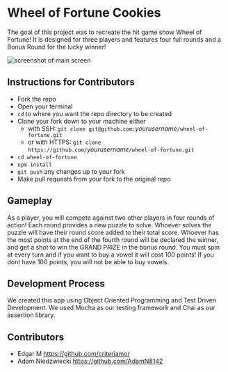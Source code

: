 # Wheel of Fortune Cookies

The goal of this project was to recreate the hit game show Wheel of Fortune! It is designed for three players and features four full rounds and a Bonus Round for the lucky winner!

![screenshot of main screen](https://user-images.githubusercontent.com/40923979/52435299-b7652700-2ace-11e9-8bbb-d061618b9865.png)

## Instructions for Contributors
  - Fork the repo
  - Open your terminal
  - `cd` to where you want the repo directory to be created
  - Clone your fork down to your machine either
    - with SSH: `git clone git@github.com:`*yourusername*`/wheel-of-fortune.git`
    - or with HTTPS: `git clone https://github.com/`*yourusername*`/wheel-of-fortune.git`
  - `cd wheel-of-fortune`
  - `npm install`
  - `git push` any changes up to your fork
  - Make pull requests from your fork to the original repo

## Gameplay

As a player, you will compete against two other players in four rounds of action! Each round provides a new puzzle to solve. Whoever solves the puzzle will have their round score added to their total score. Whoever has the most points at the end of the fourth round will be declared the winner, and get a shot to win the GRAND PRIZE in the bonus round. You must spin at every turn and if you want to buy a vowel it will cost 100 points! If you dont have 100 points, you will not be able to buy vowels.

## Development Process

We created this app using Object Oriented Programming and Test Driven Development. We used Mocha as our testing framework and Chai as our assertion library. 

## Contributors 

* Edgar M https://github.com/criteriamor
* Adam Niedzwiecki https://github.com/AdamN8142
